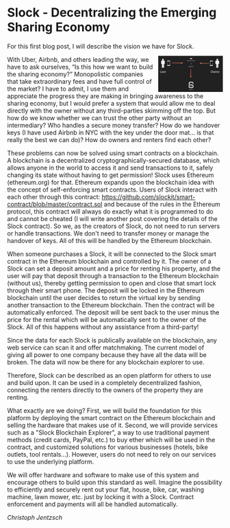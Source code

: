 # Slock - Decentralizing the Emerging Sharing Economy
For this first blog post, I will describe the vision we have for Slock.

<a href="images/slock_concept.png" class="swipebox"><img src="images/slock_concept.png" style="width:30%;padding-left:10px" align="right" alt="the slock.it concept"/></a> 

With Uber, Airbnb, and others leading the way, we have to ask ourselves, “Is this how we want to build the sharing economy?” 
Monopolistic companies that take extraordinary fees and have full control of the market? I have to admit, I use them and appreciate the progress they are making in bringing awareness to the sharing economy, but I would prefer a system that would allow me to deal directly with the owner without any third-parties skimming off the top. 
But how do we know whether we can trust the other party without an intermediary? Who handles a secure money transfer? How do we handover keys (I have used Airbnb in NYC with the key under the door mat… is that really the best we can do)?
How do owners and renters find each other?

These problems can now be solved using smart contracts on a blockchain. A blockchain is a decentralized cryptographically-secured database, which allows anyone in the world to access it 
and send transactions to it, safely changing its state without having to get permission! Slock uses Ethereum (ethereum.org) for that. 
Ethereum expands upon the blockchain idea with the concept of self-enforcing smart contracts. Users of Slock interact with each other through this contract: https://github.com/slockit/smart-contract/blob/master/contract.sol and because of the rules in the Ethereum protocol, this contract will always do exactly what it is programmed to do and cannot be cheated (I will write another post covering the details of the Slock contract). 
So we, as the creators of Slock, do not need to run servers or handle transactions. We don't need to transfer money or manage the handover of keys. All of this will be handled by the Ethereum blockchain.

When someone purchases a Slock, it will be connected to the Slock smart contract in the Ethereum blockchain and controlled by it. The owner of a Slock can set a deposit amount and a price for renting his property, and the user will pay that deposit through a transaction to the Ethereum blockchain (without us), thereby getting permission to open and close that smart lock through their smart phone. The deposit will be locked in the Ethereum blockchain until the user decides to return the virtual key by sending another transaction to the Ethereum blockchain. Then the contract will be automatically enforced. The deposit will be sent back to the user minus the price for the rental which will be automatically sent to the owner of the Slock. All of this happens without any assistance from a third-party! 

Since the data for each Slock is publically available on the blockchain, any web service can scan it and offer matchmaking. The current model of giving all power to one company because they have all the data will be broken. The data will now be there for any blockchain explorer to use.

Therefore, Slock can be described as an open platform for others to use and build upon. It can be used in a completely decentralized fashion, connecting the renters directly to the owners of the property they are renting. 

What exactly are we doing? First, we will build the foundation for this platform by deploying the smart contract on the Ethereum blockchain and selling the hardware that makes use of it. Second, we will provide services such as a "Slock Blockchain Explorer", a way to use traditional payment methods (credit cards, PayPal, etc.) to buy ether which will be used in the contract, and customized solutions for various businesses (hotels, bike outlets, tool rentals...). However, users do not need to rely on our services to use the underlying platform.

We will offer hardware and software to make use of this system and encourage others to build upon this standard as well. Imagine the possibility to efficiently and securely rent out your flat, house, bike, car, washing machine, lawn mower, etc. just by locking it with a Slock.  Contract enforcement and payments will all be handled automatically. 

*Christoph Jentzsch*
